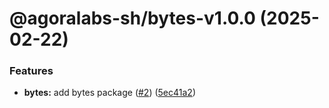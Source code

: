 # @agoralabs-sh/bytes-v1.0.0 (2025-02-22)


### Features

* **bytes:** add bytes package ([#2](https://github.com/agoralabs-sh/avm-tools/issues/2)) ([5ec41a2](https://github.com/agoralabs-sh/avm-tools/commit/5ec41a205757ab323da0fe0820844baee686fe00))
